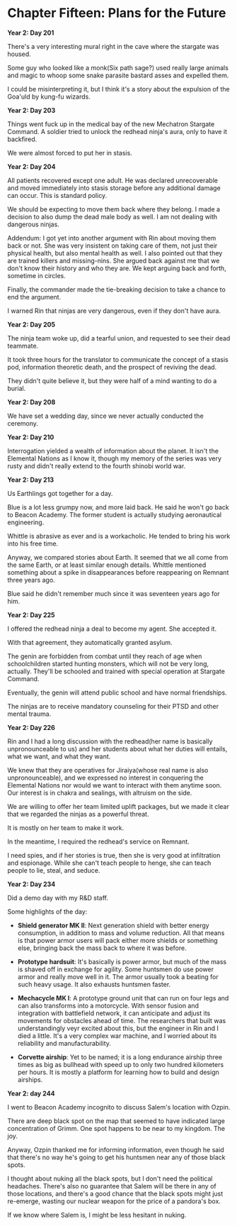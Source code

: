 # Chapter Fifteen: Plans for the Future

**Year 2: Day 201**

There's a very interesting mural right in the cave where the stargate was housed.

Some guy who looked like a monk(Six path sage?) used really large animals and magic to whoop some snake parasite bastard asses and expelled them.

I could be misinterpreting it, but I think it's a story about the expulsion of the Goa'uld by kung-fu wizards.

**Year 2: Day 203**

Things went fuck up in the medical bay of the new Mechatron Stargate Command. A soldier tried to unlock the redhead ninja's aura, only to have it backfired.

We were almost forced to put her in stasis.

**Year 2: Day 204**

All patients recovered except one adult. He was declared unrecoverable and moved immediately into stasis storage before any additional damage can occur. This is standard policy.

We should be expecting to move them back where they belong. I made a decision to also dump the dead male body as well. I am not dealing with dangerous ninjas.

Addendum: I got yet into another argument with Rin about moving them back or not. She was very insistent on taking care of them, not just their physical health, but also mental health as well. I also pointed out that they are trained killers and missing-nins. She argued back against me that we don't know their history and who they are. We kept arguing back and forth, sometime in circles.

Finally, the commander made the tie-breaking decision to take a chance to end the argument.

I warned Rin that ninjas are very dangerous, even if they don't have aura.

**Year 2: Day 205**

The ninja team woke up, did a tearful union, and requested to see their dead teammate.

It took three hours for the translator to communicate the concept of a stasis pod, information theoretic death, and the prospect of reviving the dead.

They didn't quite believe it, but they were half of a mind wanting to do a burial.

**Year 2: Day 208**

We have set a wedding day, since we never actually conducted the ceremony.

**Year 2: Day 210**

Interrogation yielded a wealth of information about the planet. It isn't the Elemental Nations as I know it, though my memory of the series was very rusty and didn't really extend to the fourth shinobi world war.

**Year 2: Day 213**

Us Earthlings got together for a day.

Blue is a lot less grumpy now, and more laid back. He said he won't go back to Beacon Academy. The former student is actually studying aeronautical engineering.

Whittle is abrasive as ever and is a workacholic. He tended to bring his work into his free time.

Anyway, we compared stories about Earth. It seemed that we all come from the same Earth, or at least similar enough details. Whittle mentioned something about a spike in disappearances before reappearing on Remnant three years ago.

Blue said he didn't remember much since it was seventeen years ago for him.

**Year 2: Day 225**

I offered the redhead ninja a deal to become my agent. She accepted it.

With that agreement, they automatically granted asylum.

The genin are forbidden from combat until they reach of age when schoolchildren started hunting monsters, which will not be very long, actually. They'll be schooled and trained with special operation at Stargate Command.

Eventually, the genin will attend public school and have normal friendships.

The ninjas are to receive mandatory counseling for their PTSD and other mental trauma.

**Year 2: Day 226**

Rin and I had a long discussion with the redhead(her name is basically unpronounceable to us) and her students about what her duties will entails, what we want, and what they want.

We knew that they are operatives for Jiraiya(whose real name is also unpronounceable), and we expressed no interest in conquering the Elemental Nations nor would we want to interact with them anytime soon. Our interest is in chakra and sealings, with altruism on the side.

We are willing to offer her team limited uplift packages, but we made it clear that we regarded the ninjas as a powerful threat.

It is mostly on her team to make it work.

In the meantime, I required the redhead's service on Remnant.

I need spies, and if her stories is true, then she is very good at infiltration and espionage. While she can't teach people to henge, she can teach people to lie, steal, and seduce.

**Year 2: Day 234**

Did a demo day with my R&D staff.

Some highlights of the day:

* **Shield generator MK II**: Next generation shield with better energy consumption, in addition to mass and volume reduction. All that means is that power armor users will pack either more shields or something else, bringing back the mass back to where it was before.

* **Prototype hardsuit**: It's basically is power armor, but much of the mass is shaved off in exchange for agility. Some huntsmen do use power armor and really move well in it. The armor usually took a beating for such heavy usage. It also exhausts huntsmen faster.

* **Mechacycle MK I**: A prototype ground unit that can run on four legs and can also transforms into a motorcycle. With sensor fusion and integration with battlefield network, it can anticipate and adjust its movements for obstacles ahead of time. The researchers that built was understandingly veyr excited about this, but the engineer in Rin and I died a little.  It's a very complex war machine, and I worried about its reliability and manufacturability.

* **Corvette airship**: Yet to be named; it is a long endurance airship three times as big as bullhead with speed up to only two hundred kilometers per hours. It is mostly a platform for learning how to build and design airships.

**Year 2: day 244**

I went to Beacon Academy incognito to discuss Salem's location with Ozpin.

There are deep black spot on the map that seemed to have indicated large concentration of Grimm. One spot happens to be near to my kingdom. The joy.

Anyway, Ozpin thanked me for informing information, even though he said that there's no way he's going to get his huntsmen near any of those black spots.

I thought about nuking all the black spots, but I don't need the political headaches. There's also no guarantee that Salem will be there in any of those locations, and there's a good chance that the black spots might just re-emerge, wasting our nuclear weapon for the price of a pandora's box.

If we know where Salem is, I might be less hesitant in nuking.
